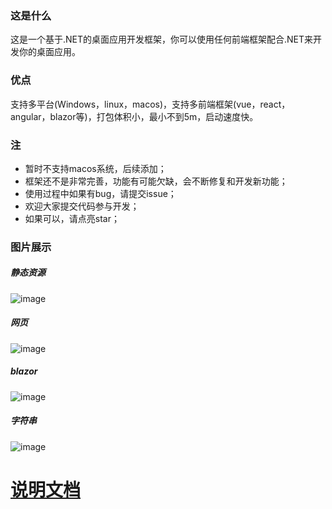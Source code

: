 ### 这是什么
这是一个基于.NET的桌面应用开发框架，你可以使用任何前端框架配合.NET来开发你的桌面应用。

### 优点
支持多平台(Windows，linux，macos)，支持多前端框架(vue，react，angular，blazor等)，打包体积小，最小不到5m，启动速度快。

### 注
 - 暂时不支持macos系统，后续添加；
 - 框架还不是非常完善，功能有可能欠缺，会不断修复和开发新功能；
 - 使用过程中如果有bug，请提交issue；
 - 欢迎大家提交代码参与开发；
 - 如果可以，请点亮star；

### 图片展示
##### 静态资源
![image](https://github.com/user-attachments/assets/00a70b0c-a4e9-43f5-afc4-9aa9e2541f40)
##### 网页
![image](https://github.com/user-attachments/assets/7393136f-69d5-49e6-a451-a84ef7027fac)
##### blazor
![image](https://github.com/user-attachments/assets/f7ed8d1b-7125-412f-9ecb-2eb141f0b10a)
##### 字符串
![image](https://github.com/user-attachments/assets/0c9ab315-a68e-4a63-9f41-5030d600aac9)

# [说明文档](https://jaffoo.github.io/KirinApp/doc/)
